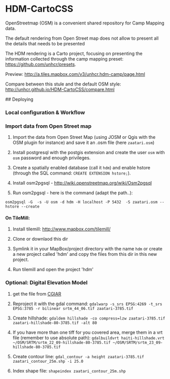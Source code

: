 # HDM-CartoCSS

OpenStreetmap (OSM) is a convenient shared repository for Camp Mapping data. 

The default rendering from Open Street map does not allow to present all the details that needs to be presented

The HDM rendering is a Carto project, focusing on presenting the information collected through the camp mapping preset: https://github.com/unhcr/presets.

Preview: http://a.tiles.mapbox.com/v3/unhcr.hdm-camp/page.html

Compare between this stule and the default OSM style: http://unhcr.github.io/HDM-CartoCSS/compare.html

## Deploying

### Local configuration & Workflow


### Import data from Open Street map

1. Import the data from Open Street Map (using JOSM or Qgis with the OSM plugin for instance) and save it an .osm file (here ```zaatari.osm```)

1. Install postgresql with the postgis extension and create the user ```osm``` with ```osm``` password and enough privileges.

1. Create a spatially enabled database (call it ```hdm```) and enable hstore (through the SQL command: ```CREATE EXTENSION hstore;```). 

1. Install osm2pgsql - http://wiki.openstreetmap.org/wiki/Osm2pgsql

1. Run osm2pgsql  - here is the command (adapt the path..):

```
osm2pgsql -G  -s -U osm -d hdm -H localhost -P 5432  -S zaatari.osm --hstore --create
```


####  On TileMill:

1. Install tilemill: http://www.mapbox.com/tilemill/

1. Clone or downlaod this dir

1. Symlink it in your MapBox/project directory with the name `hdm` or create a new project called 'hdm' and copy the files from this dir in this new project.

1. Run tilemill and open the project 'hdm'


### Optional: Digital Elevation Model

1. get the file from [CGIAR](http://srtm.csi.cgiar.org/) 

1. Reproject it with the gdal command: `gdalwarp -s_srs EPSG:4269 -t_srs EPSG:3785 -r bilinear srtm_44_06.tif zaatari-3785.tif`

1. Create hillshade: `gdaldem hillshade -co compress=lzw zaatari-3785.tif zaatari-hillshade-80-3785.tif -alt 80`

1. If you have more than one tiff for you covered area, merge them in a vrt file (remember to use absolute path): `gdalbuildvrt haiti-hillshade.vrt ~/OSM/SRTM/srtm_22_09-hillshade-80-3785.tif ~/OSM/SRTM/srtm_23_09-hillshade-80-3785.tif`

1. Create contour line: `gdal_contour -a height zaatari-3785.tif zaatari_contour_25m.shp -i 25.0`

1. Index shape file: `shapeindex zaatari_contour_25m.shp`

